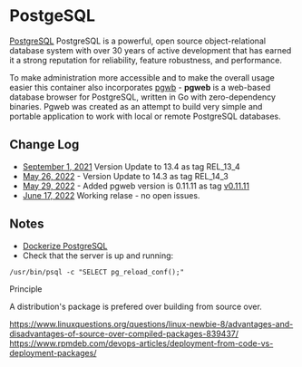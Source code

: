 # PostgeSQL

[PostgreSQL](https://www.postgresql.org) PostgreSQL is a powerful, open source object-relational database system with over 30 years of active development that has earned it a strong reputation for reliability, feature robustness, and performance.

To make administration more accessible and to make the overall usage easier this container also incorporates [pgwb](http://sosedoff.github.io/pgweb/) - **pgweb** is a web-based database browser for PostgreSQL, written in Go with zero-dependency binaries. Pgweb was created as an attempt to build very simple and portable application to work with local or remote PostgreSQL databases.


## Change Log

- [September 1, 2021](https://github.com/postgres/postgres/tags) Version Update to 13.4 as tag REL_13_4
- [May 26, 2022](https://github.com/postgres/postgres/tags) -  Version Update to 14.3 as tag REL_14_3
- [May 29, 2022](http://sosedoff.github.io/pgweb/) - Added pgweb version is 0.11.11 as tag [v0.11.11](https://github.com/sosedoff/pgweb/tags)
- [June 17, 2022](https://hub.docker.com/layers/236120254/gautada/postgres/14.3/images/sha256-ba9fa6e6a6100de49539e38f6163ad360f6e589e07054088aec1a7a55c789296?context=repo) Working relase - no open issues.
 
## Notes

- [Dockerize PostgreSQL](https://docs.docker.com/samples/postgresql_service/)
- Check that the server is up and running:

```
/usr/bin/psql -c "SELECT pg_reload_conf();"
```

Principle

A distribution's package is prefered over building from source over.

https://www.linuxquestions.org/questions/linux-newbie-8/advantages-and-disadvantages-of-source-over-compiled-packages-839437/
https://www.rpmdeb.com/devops-articles/deployment-from-code-vs-deployment-packages/

